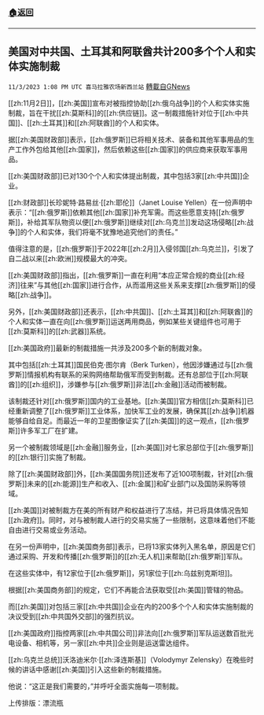 ###  [:house:返回](README.md)
---


## 美国对中共国、土耳其和阿联酋共计200多个个人和实体实施制裁
`11/3/2023 1:08 PM UTC 喜马拉雅农场新西兰站` [轉載自GNews](https://gnews.org/articles/1917752)

[[zh:11月2日]]，[[zh:美国]]宣布对被指控协助[[zh:俄乌战争]]的个人和实体实施制裁，旨在干扰[[zh:莫斯科]]的[[zh:供应链]]。这一制裁措施针对位于[[zh:中共国]]、[[zh:土耳其]]和[[zh:阿联酋]]的个人和实体。

据[[zh:美国财政部]]表示，[[zh:俄罗斯]]已将相关技术、装备和其他军事用品的生产工作外包给其他[[zh:国家]]，然后依赖这些[[zh:国家]]的供应商来获取军事用品。

[[zh:美国财政部]]已对130个个人和实体提出制裁，其中包括3家[[zh:中共国]]企业。

[[zh:财政部]]长珍妮特·路易丝·[[zh:耶伦]]（Janet Louise Yellen）在一份声明中表示：“[[zh:俄罗斯]]依赖其他[[zh:国家]]补充军需。而这些愿意支持[[zh:俄罗斯]]，补给其军队物资以便[[zh:俄罗斯]]继续对[[zh:乌克兰]]发动这场侵略[[zh:战争]]的个人和实体，我们将毫不犹豫地追究他们的责任。”

值得注意的是，[[zh:俄罗斯]]于2022年[[zh:2月]]入侵邻国[[zh:乌克兰]]，引发了自二战以来[[zh:欧洲]]规模最大的冲突。

[[zh:美国财政部]]指出，[[zh:俄罗斯]]一直在利用“本应正常合规的商业[[zh:经济]]往来”与其他[[zh:国家]]进行合作，从而滥用这些关系来支撑[[zh:俄罗斯]]的侵略[[zh:战争]]。

另外，[[zh:美国财政部]]还表示，[[zh:中共国]]、[[zh:土耳其]]和[[zh:阿联酋]]的个人和实体一直在向[[zh:俄罗斯]]运送两用商品，例如某些关键组件也可用于[[zh:莫斯科]]的[[zh:武器]]系统。

[[zh:美国政府]]最新的制裁措施一共涉及200多个新的制裁对象。

其中包括[[zh:土耳其]]国民伯克·图尔肯（Berk Turken），他因涉嫌通过与[[zh:俄罗斯]]情报机构有联系的采购网络帮助俄军而受到制裁。还有总部位于[[zh:阿联酋]]的[[zh:组织]]，涉嫌参与[[zh:俄罗斯]]非法[[zh:金融]]活动而被制裁。

该制裁还针对[[zh:俄罗斯]]国内的工业基地。[[zh:美国]]官方相信[[zh:莫斯科]]已经重新调整了[[zh:俄罗斯]]工业体系，加快军工业的发展，确保其[[zh:战争]]机器能够自给自足。而最近一年的卫星图像证实了[[zh:美国]]的这一观点，[[zh:俄罗斯]]许多军工厂在扩建。

另一个被制裁领域是[[zh:金融]]服务业，[[zh:美国]]对七家总部位于[[zh:俄罗斯]]的[[zh:银行]]实施了制裁。

除了[[zh:美国财政部]]外，[[zh:美国国务院]]还发布了近100项制裁，针对[[zh:俄罗斯]]未来的[[zh:能源]]生产和收入、[[zh:金属]]和矿业部门以及国防采购等领域。

[[zh:美国]]对被制裁方在美的所有财产和权益进行了冻结，并已将具体情况告知[[zh:政府]]。同时，对与被制裁人进行的交易实施了一些限制，这意味着他们不能自由进行交易或业务活动。

在另一份声明中，[[zh:美国商务部]]表示，已将13家实体列入黑名单，原因是它们通过采购、开发和传播[[zh:俄罗斯]]的[[zh:无人机]]来帮助[[zh:俄罗斯]]军队。

在这些实体中，有12家位于[[zh:俄罗斯]]，另1家位于[[zh:乌兹别克斯坦]]。

根据[[zh:美国商务部]]的规定，它们不再能合法获取受[[zh:美国]]管辖的物品。

而[[zh:美国]]对包括三家[[zh:中共国]]企业在内的200多个个人和实体实施制裁的决议受到[[zh:中共国外交部]]的强烈抗议。

[[zh:美国政府]]指控两家[[zh:中共国公司]]非法向[[zh:俄罗斯]]军队运送数百批光电设备、相机等，另一家[[zh:中共]]企业则是运送雷达组件。

[[zh:乌克兰总统]]沃洛迪米尔·[[zh:泽连斯基]]（Volodymyr Zelensky）在晚些时候的讲话中感谢[[zh:美国]]引入这些新的制裁措施。

他说：“这正是我们需要的，”并呼吁全面实施每一项制裁。

上传排版：漂流瓶
